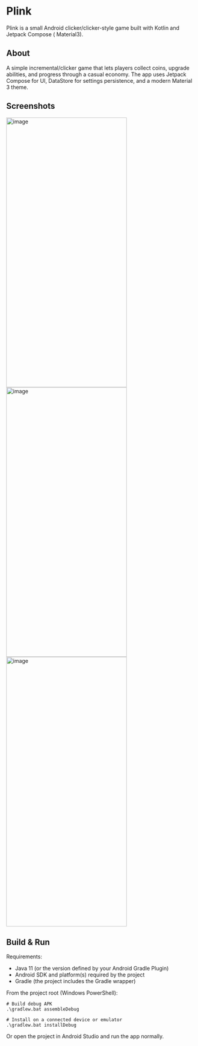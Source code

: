# Plink

Plink is a small Android clicker/clicker-style game built with Kotlin and Jetpack Compose (
Material3).

## About

A simple incremental/clicker game that lets players collect coins, upgrade abilities, and progress
through a casual economy. The app uses Jetpack Compose for UI, DataStore for settings persistence,
and a modern Material 3 theme.

## Screenshots

<img width="320" height="714" alt="image" src="https://github.com/user-attachments/assets/997b5036-d6d9-44b7-91bc-3a99ae0be6c1" />
<img width="320" height="714" alt="image" src="https://github.com/user-attachments/assets/8c616d33-3794-4d28-aa70-03604a55255d" />
<img width="320" height="714" alt="image" src="https://github.com/user-attachments/assets/fdeaad50-c61d-423f-90d7-cf08fb98b6ce" />

## Build & Run

Requirements:

- Java 11 (or the version defined by your Android Gradle Plugin)
- Android SDK and platform(s) required by the project
- Gradle (the project includes the Gradle wrapper)

From the project root (Windows PowerShell):

```
# Build debug APK
.\gradlew.bat assembleDebug

# Install on a connected device or emulator
.\gradlew.bat installDebug
```

Or open the project in Android Studio and run the app normally.
